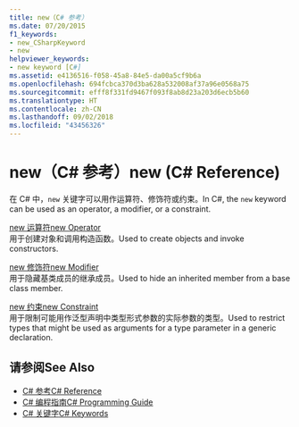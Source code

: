 ```yaml
---
title: new（C# 参考）
ms.date: 07/20/2015
f1_keywords:
- new_CSharpKeyword
- new
helpviewer_keywords:
- new keyword [C#]
ms.assetid: e4136516-f058-45a8-84e5-da00a5cf9b6a
ms.openlocfilehash: 694fcbca370d3ba628a532008af37a96e0568a75
ms.sourcegitcommit: efff8f331fd9467f093f8ab8d23a203d6ecb5b60
ms.translationtype: HT
ms.contentlocale: zh-CN
ms.lasthandoff: 09/02/2018
ms.locfileid: "43456326"
---
```

# <a name="new-c-reference"></a><span data-ttu-id="3aead-102">new（C# 参考）</span><span class="sxs-lookup"><span data-stu-id="3aead-102">new (C# Reference)</span></span>
<span data-ttu-id="3aead-103">在 C# 中，`new` 关键字可以用作运算符、修饰符或约束。</span><span class="sxs-lookup"><span data-stu-id="3aead-103">In C#, the `new` keyword can be used as an operator, a modifier, or a constraint.</span></span>  
  
 [<span data-ttu-id="3aead-104">new 运算符</span><span class="sxs-lookup"><span data-stu-id="3aead-104">new Operator</span></span>](../../../csharp/language-reference/keywords/new-operator.md)  
 <span data-ttu-id="3aead-105">用于创建对象和调用构造函数。</span><span class="sxs-lookup"><span data-stu-id="3aead-105">Used to create objects and invoke constructors.</span></span>  
  
 [<span data-ttu-id="3aead-106">new 修饰符</span><span class="sxs-lookup"><span data-stu-id="3aead-106">new Modifier</span></span>](../../../csharp/language-reference/keywords/new-modifier.md)  
 <span data-ttu-id="3aead-107">用于隐藏基类成员的继承成员。</span><span class="sxs-lookup"><span data-stu-id="3aead-107">Used to hide an inherited member from a base class member.</span></span>  
  
 [<span data-ttu-id="3aead-108">new 约束</span><span class="sxs-lookup"><span data-stu-id="3aead-108">new Constraint</span></span>](../../../csharp/language-reference/keywords/new-constraint.md)  
 <span data-ttu-id="3aead-109">用于限制可能用作泛型声明中类型形式参数的实际参数的类型。</span><span class="sxs-lookup"><span data-stu-id="3aead-109">Used to restrict types that might be used as arguments for a type parameter in a generic declaration.</span></span>  
  
## <a name="see-also"></a><span data-ttu-id="3aead-110">请参阅</span><span class="sxs-lookup"><span data-stu-id="3aead-110">See Also</span></span>

- [<span data-ttu-id="3aead-111">C# 参考</span><span class="sxs-lookup"><span data-stu-id="3aead-111">C# Reference</span></span>](../../../csharp/language-reference/index.md)  
- [<span data-ttu-id="3aead-112">C# 编程指南</span><span class="sxs-lookup"><span data-stu-id="3aead-112">C# Programming Guide</span></span>](../../../csharp/programming-guide/index.md)  
- [<span data-ttu-id="3aead-113">C# 关键字</span><span class="sxs-lookup"><span data-stu-id="3aead-113">C# Keywords</span></span>](../../../csharp/language-reference/keywords/index.md)
